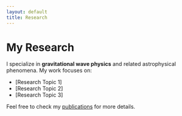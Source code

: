 ```yaml
---
layout: default
title: Research
---
```

# My Research

I specialize in **gravitational wave physics** and related astrophysical phenomena. My work focuses on:

- [Research Topic 1]
- [Research Topic 2]
- [Research Topic 3]

Feel free to check my [publications](#) for more details.
